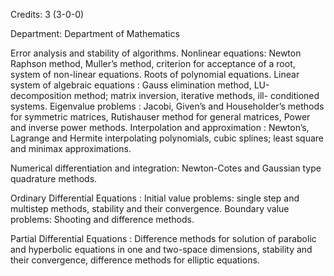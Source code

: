 Credits: 3 (3-0-0)

Department: Department of Mathematics

Error analysis and stability of algorithms. Nonlinear equations: Newton Raphson method, Muller’s method, criterion for acceptance of a root, system of non-linear equations. Roots of polynomial equations. Linear system of algebraic equations : Gauss elimination method, LU-decomposition method; matrix inversion, iterative methods, ill- conditioned systems. Eigenvalue problems : Jacobi, Given’s and Householder’s methods for symmetric matrices, Rutishauser method for general matrices, Power and inverse power methods. Interpolation and approximation : Newton’s, Lagrange and Hermite interpolating polynomials, cubic splines; least square and minimax approximations.

Numerical differentiation and integration: Newton-Cotes and Gaussian type quadrature methods.

Ordinary Differential Equations : Initial value problems: single step and multistep methods, stability and their convergence. Boundary value problems: Shooting and difference methods.

Partial Differential Equations : Difference methods for solution of parabolic and hyperbolic equations in one and two-space dimensions, stability and their convergence, difference methods for elliptic equations.